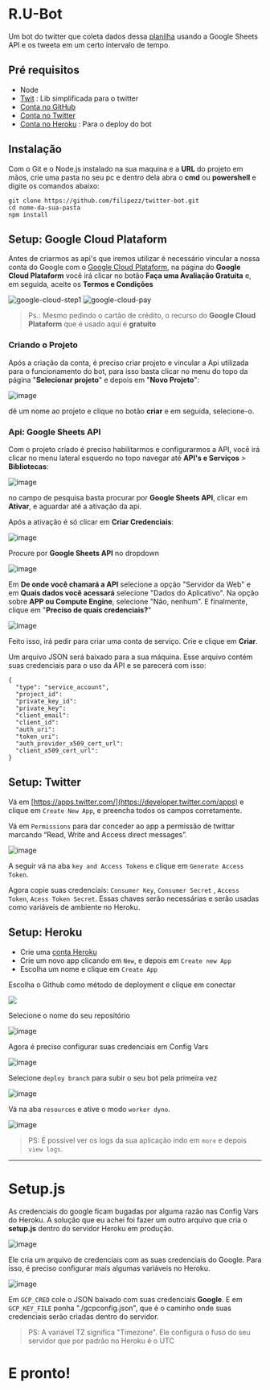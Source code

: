 # R.U-Bot

Um bot do twitter que coleta dados dessa [planilha](https://docs.google.com/spreadsheets/d/1YvCqBrNw5l4EFNplmpRBFrFJpjl4EALlVNDk3pwp_dQ/pubhtml) usando a Google Sheets API e os tweeta em um certo intervalo de tempo.

## Pré requisitos

-   Node
-   [Twit](https://github.com/ttezel/twit) : Lib simplificada para o twitter
-   [Conta no GitHub](https://github.com/)
-   [Conta no Twitter](https://twitter.com/)
-   [Conta no Heroku](https://www.heroku.com/) : Para o deploy do bot

## Instalação ##

Com o Git e o Node.js instalado na sua maquina e a **URL** do projeto em mãos, crie uma pasta no seu pc e dentro dela abra o **cmd** ou **powershell** e digite os comandos abaixo:

```
git clone https://github.com/filipezz/twitter-bot.git
cd nome-da-sua-pasta
npm install
```



## Setup: Google Cloud Plataform ##
Antes de criarmos as api's que iremos utilizar é necessário vincular a nossa conta do Google com o [Google Cloud Plataform](https://cloud.google.com/), na página do **Google Cloud Plataform** você irá clicar no botão **Faça uma Avaliação Gratuita** e, em seguida, aceite os **Termos e Condições**

![google-cloud-step1](https://i.imgsafe.org/62/621a2df511.png)
![google-cloud-pay](https://i.imgsafe.org/62/6253ce8142.jpeg)


> Ps.: Mesmo pedindo o cartão de crédito, o recurso do **Google Cloud Plataform** que é usado aqui é **gratuito** 

### Criando o Projeto ###

Após a criação da conta, é preciso criar projeto e vincular a Api utilizada para o funcionamento do bot, para isso basta clicar no menu do topo da página "**Selecionar projeto**" e depois em "**Novo Projeto**":

![image](https://user-images.githubusercontent.com/34013325/55571155-52e3d400-56db-11e9-998f-bd99ab647403.png)

dê um nome ao projeto e clique no botão **criar** e em seguida, selecione-o.




### Api: Google Sheets API ###

Com o projeto criado é preciso habilitarmos e configurarmos a API, você irá clicar no menu lateral esquerdo no topo navegar até **API's e Serviços** > **Bibliotecas**:

![image](https://user-images.githubusercontent.com/34013325/55572521-22ea0000-56de-11e9-89cc-f477fe18bf65.png)

no campo de pesquisa basta procurar por **Google Sheets API**, clicar em **Ativar**, e aguardar até a ativação da api.


Após a ativação é só clicar em **Criar Credenciais**:

![image](https://user-images.githubusercontent.com/34013325/55572835-eb2f8800-56de-11e9-8292-fc3c4bf74084.png)

Procure por **Google Sheets API** no dropdown

![image](https://user-images.githubusercontent.com/52511902/65470345-40a05280-de41-11e9-845a-f786e2c8ccc7.png)

Em **De onde você chamará a API** selecione a opção "Servidor da Web" e em **Quais dados você acessará** selecione "Dados do Aplicativo". Na opção sobre **APP ou Compute Engine**, selecione "Não, nenhum". E finalmente, clique em "**Preciso de quais credenciais?**"

![image](https://user-images.githubusercontent.com/52511902/65470644-6e39cb80-de42-11e9-8b9f-3269015bc977.png)

Feito isso, irá pedir para criar uma conta de serviço. Crie e clique em **Criar**.

Um arquivo JSON será baixado para a sua máquina. Esse arquivo contém suas credenciais para o uso da API e se parecerá com isso:

```
{
  "type": "service_account",
  "project_id": 
  "private_key_id": 
  "private_key": 
  "client_email": 
  "client_id": 
  "auth_uri": 
  "token_uri": 
  "auth_provider_x509_cert_url": 
  "client_x509_cert_url": 
}

```
## Setup: Twitter


Vá em [https://apps.twitter.com/](https://developer.twitter.com/apps)  e clique em `Create New App`, e preencha todos os campos corretamente.

Vá em `Permissions` para dar conceder ao app a permissão de twittar marcando “Read, Write and Access direct messages”.
  
![image](https://user-images.githubusercontent.com/52511902/65471696-801d6d80-de46-11e9-8cbc-e8d7d78ca9a1.png)

A seguir vá na aba `key and Access Tokens` e clique em `Generate Access Token`.

Agora copie suas credenciais:  `Consumer Key`,  `Consumer Secret` ,  `Access Token`,  `Acess Token Secret`. Essas chaves serão necessárias e serão usadas como variáveis de ambiente no Heroku.


## Setup: Heroku

-   Crie uma  [conta Heroku](https://dashboard.heroku.com/)
-   Crie um novo app clicando em `New`, e depois em `Create new App`
-   Escolha um nome e clique em `Create App`

Escolha o Github como método de deployment e clique em conectar

![](https://cdn-images-1.medium.com/max/2000/1*QETgzVnscTLIxuD9XFEV5g.png)


Selecione o nome do seu repositório


![image](https://user-images.githubusercontent.com/52511902/65473469-3cc6fd00-de4e-11e9-901d-8f5e529d8446.png)


Agora é preciso configurar suas credenciais em Config Vars


![image](https://user-images.githubusercontent.com/52511902/65473347-c75b2c80-de4d-11e9-96b6-c66e54e97216.png)


Selecione `deploy branch` para subir o seu bot pela primeira vez


![image](https://user-images.githubusercontent.com/52511902/65473051-9dedd100-de4c-11e9-8915-62ba9a7d934f.png)


Vá na aba `resources` e ative o modo `worker dyno`.


![image](https://user-images.githubusercontent.com/52511902/65473391-00939c80-de4e-11e9-9ff9-23227f322dfd.png)


>PS: É possível ver os logs da sua aplicação indo em  `more` e depois `view logs`.

----------
# Setup.js

As credenciais do google ficam bugadas por alguma razão nas Config Vars do Heroku. A solução que eu achei foi fazer um outro arquivo que cria o **setup.js** dentro do servidor Heroku em produção.

![image](https://user-images.githubusercontent.com/52511902/65472736-63cfff80-de4b-11e9-9830-ab8528c6169a.png)

Ele cria um arquivo de credenciais com as suas credenciais do Google. Para isso, é preciso configurar mais algumas variáveis no Heroku.

![image](https://user-images.githubusercontent.com/52511902/65472812-b9a4a780-de4b-11e9-99c3-ebf3782bd2ac.png)

Em `GCP_CRED` cole o JSON baixado com suas credenciais **Google**. E em `GCP_KEY_FILE` ponha "./gcpconfig.json", que é o caminho onde suas credenciais serão criadas dentro do servidor.

>PS: A variável TZ significa "Timezone". Ele configura o fuso do seu servidor que por padrão no Heroku é o UTC

# E pronto! 
